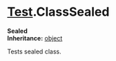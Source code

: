 # [Test](TableOfContents.Test.md).ClassSealed

**Sealed**  
**Inheritance:** [object](https://docs.microsoft.com/en-us/dotnet/api/system.object)  

Tests sealed class.  

